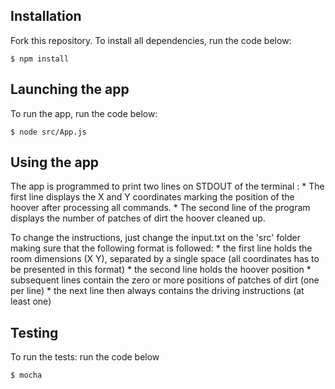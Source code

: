 ## Installation

Fork this repository. To install all dependencies, run the code below:

```
$ npm install
```

## Launching the app

To run the app, run the code below:

```
$ node src/App.js
```

## Using the app

The app is programmed to print two lines on STDOUT of the terminal :
    * The first line displays the X and Y coordinates marking the position of the hoover after processing all commands.
    * The second line of the program displays the number of patches of dirt
the hoover cleaned up.

To change the instructions, just change the input.txt on the 'src' folder making sure that the following format is followed:
    * the first line holds the room dimensions (X Y), separated by a single space (all
coordinates has to be presented in this format)
    * the second line holds the hoover position
    * subsequent lines contain the zero or more positions of patches of dirt (one per line)
    * the next line then always contains the driving instructions (at least one)


## Testing

To run the tests: run the code below

```
$ mocha

```